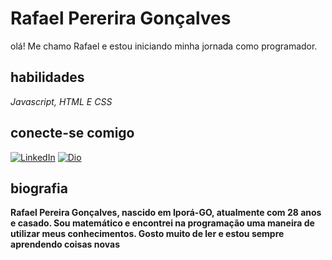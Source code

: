 # Rafael Pererira Gonçalves
olá! Me chamo Rafael e estou iniciando minha jornada como programador.

## habilidades
*Javascript, HTML E CSS*

## conecte-se comigo
[![LinkedIn](https://img.shields.io/badge/LinkedIn-000?style=for-the-badge&logo=linkedin&logoColor=0E76A8)](https://www.linkedin.com/in/artur-santos-1b0500170/)  [![Dio](https://img.shields.io/badge/Dio-blue?style=for-the-badge&logo=Dio)](https://web.dio.me/users/rafael_math14)

## biografia

**Rafael Pereira Gonçalves,
nascido em Iporá-GO, atualmente com 28 anos e casado. Sou matemático e encontrei na programação uma
maneira de utilizar meus conhecimentos. Gosto muito de ler e estou sempre aprendendo coisas novas**
